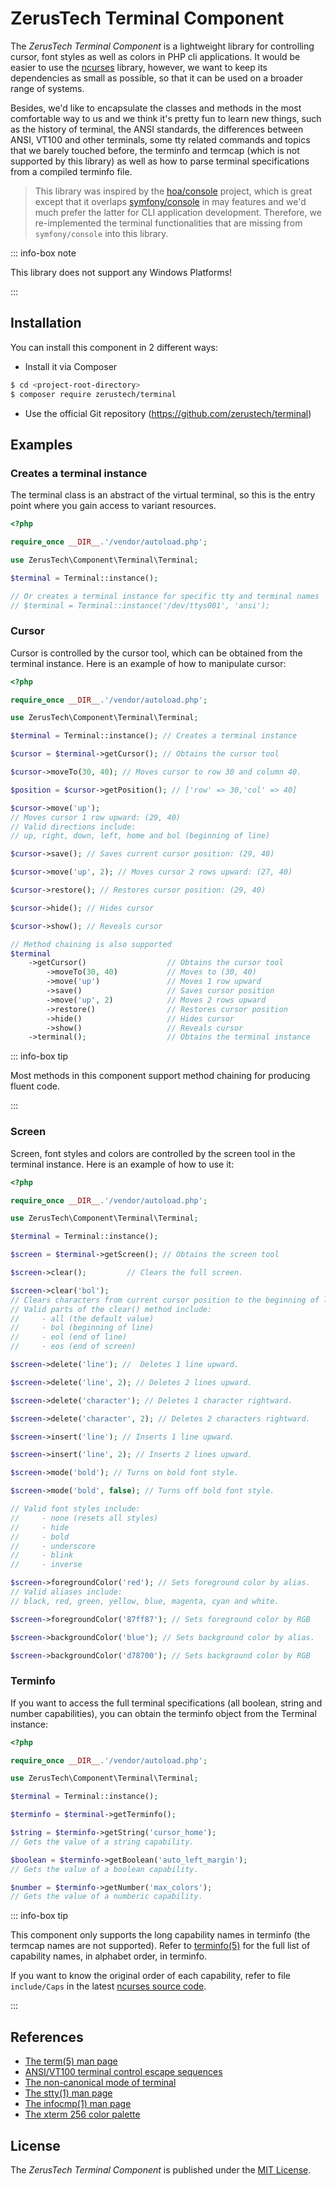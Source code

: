 ZerusTech Terminal Component
================================================
The *ZerusTech Terminal Component* is a lightweight library for controlling
cursor, font styles as well as colors in PHP cli applications. It would be
easier to use the [ncurses][3] library, however, we want to keep its
dependencies as small as possible, so that it can be used on a broader range of
systems. 

Besides, we'd like to encapsulate the classes and methods in the most
comfortable way to us and we think it's pretty fun to learn new things, such as
the history of terminal, the ANSI standards, the differences between ANSI, VT100
and other terminals, some tty related commands and topics that we barely touched
before, the terminfo and termcap (which is not supported by this library) as
well as how to parse terminal specifications from a compiled terminfo file.

> This library was inspired by the [hoa/console][1] project, which is great
except that it overlaps [symfony/console][12] in may features and we'd much
prefer the latter for CLI application development. Therefore, we re-implemented
the terminal functionalities that are missing from ``symfony/console`` into this
library.

::: info-box note

This library does not support any Windows Platforms!

:::

Installation
-------------

You can install this component in 2 different ways:

* Install it via Composer
```bash
$ cd <project-root-directory>
$ composer require zerustech/terminal
```

* Use the official Git repository (https://github.com/zerustech/terminal)

Examples
-------------

### Creates a terminal instance ###

The terminal class is an abstract of the virtual terminal, so this is the entry
point where you gain access to variant resources.

```php
<?php

require_once __DIR__.'/vendor/autoload.php';

use ZerusTech\Component\Terminal\Terminal;

$terminal = Terminal::instance();

// Or creates a terminal instance for specific tty and terminal names
// $terminal = Terminal::instance('/dev/ttys001', 'ansi');

```

### Cursor ###

Cursor is controlled by the cursor tool, which can be obtained from the terminal
instance. Here is an example of how to manipulate cursor:

```php
<?php

require_once __DIR__.'/vendor/autoload.php';

use ZerusTech\Component\Terminal\Terminal;

$terminal = Terminal::instance(); // Creates a terminal instance

$cursor = $terminal->getCursor(); // Obtains the cursor tool

$cursor->moveTo(30, 40); // Moves cursor to row 30 and column 40.

$position = $cursor->getPosition(); // ['row' => 30,'col' => 40]

$cursor->move('up'); 
// Moves cursor 1 row upward: (29, 40)
// Valid directions include: 
// up, right, down, left, home and bol (beginning of line)

$cursor->save(); // Saves current cursor position: (29, 40)

$cursor->move('up', 2); // Moves cursor 2 rows upward: (27, 40)

$cursor->restore(); // Restores cursor position: (29, 40)

$cursor->hide(); // Hides cursor

$cursor->show(); // Reveals cursor

// Method chaining is also supported
$terminal
    ->getCursor()                  // Obtains the cursor tool 
        ->moveTo(30, 40)           // Moves to (30, 40)
        ->move('up')               // Moves 1 row upward
        ->save()                   // Saves cursor position
        ->move('up', 2)            // Moves 2 rows upward
        ->restore()                // Restores cursor position
        ->hide()                   // Hides cursor
        ->show()                   // Reveals cursor
    ->terminal();                  // Obtains the terminal instance

```

::: info-box tip

Most methods in this component support method chaining for producing fluent code.

:::


### Screen ###

Screen, font styles and colors are controlled by the screen tool in the terminal
instance. Here is an example of how to use it:

```php
<?php

require_once __DIR__.'/vendor/autoload.php';

use ZerusTech\Component\Terminal\Terminal;

$terminal = Terminal::instance();

$screen = $terminal->getScreen(); // Obtains the screen tool

$screen->clear();         // Clears the full screen.

$screen->clear('bol');    
// Clears characters from current cursor position to the beginning of line.
// Valid parts of the clear() method include: 
//     - all (the default value)
//     - bol (beginning of line)
//     - eol (end of line)
//     - eos (end of screen)

$screen->delete('line'); //  Deletes 1 line upward.

$screen->delete('line', 2); // Deletes 2 lines upward.

$screen->delete('character'); // Deletes 1 character rightward.

$screen->delete('character', 2); // Deletes 2 characters rightward.

$screen->insert('line'); // Inserts 1 line upward.

$screen->insert('line', 2); // Inserts 2 lines upward.

$screen->mode('bold'); // Turns on bold font style.

$screen->mode('bold', false); // Turns off bold font style.

// Valid font styles include:
//     - none (resets all styles)
//     - hide
//     - bold
//     - underscore
//     - blink 
//     - inverse 

$screen->foregroundColor('red'); // Sets foreground color by alias.
// Valid aliases include: 
// black, red, green, yellow, blue, magenta, cyan and white.

$screen->foregroundColor('87ff87'); // Sets foreground color by RGB

$screen->backgroundColor('blue'); // Sets background color by alias.

$screen->backgroundColor('d78700'); // Sets background color by RGB

```

### Terminfo ###

If you want to access the full terminal specifications (all boolean, string and number capabilities),
you can obtain the terminfo object from the Terminal instance:

```php
<?php

require_once __DIR__.'/vendor/autoload.php';

use ZerusTech\Component\Terminal\Terminal;

$terminal = Terminal::instance();

$terminfo = $terminal->getTerminfo();

$string = $terminfo->getString('cursor_home'); 
// Gets the value of a string capability.

$boolean = $terminfo->getBoolean('auto_left_margin'); 
// Gets the value of a boolean capability.

$number = $terminfo->getNumber('max_colors');
// Gets the value of a numberic capability.

```

::: info-box tip 

This component only supports the long capability names in terminfo (the termcap names are not supported).
Refer to [terminfo(5)][5] for the full list of capability names, in alphabet
order, in terminfo.

If you want to know the original order of each capability, refer to file
``include/Caps`` in the latest [ncurses source code][4].

:::

References
----------
* [The term(5) man page][6]
* [ANSI/VT100 terminal control escape sequences][7]
* [The non-canonical mode of terminal][8]
* [The stty(1) man page][9]
* [The infocmp(1) man page][10]
* [The xterm 256 color palette][11]


[1]:  https://github.com/hoaproject/Console "The hoa/console Project"
[2]:  https://opensource.org/licenses/MIT "The MIT License (MIT)"
[3]:  http://php.net/manual/en/intro.ncurses.php "Ncurses Terminal Screen Control"
[4]:  http://ftp.gnu.org/gnu/ncurses "The Source Code of Ncurses Library"
[5]:  https://www.freebsd.org/cgi/man.cgi?query=terminfo&sektion=5 "The terminfo(5) Man Page"
[6]:  http://linux.die.net/man/5/term "The term(5) Man Page" 
[7]:  http://www.termsys.demon.co.uk/vtansi.htm "ANSI/VT100 Terminal Control Escape Sequences"
[8]:  http://pubs.opengroup.org/onlinepubs/009696799/basedefs/xbd_chap11.html#tag_11_01_06 "Non-Canonical Mode" 
[9]:  http://linux.die.net/man/1/stty "The stty(1) Man Page" 
[10]: http://manpages.sgvulcan.com/infocmp.1m.php "The infocmp(1) Man Page" 
[11]: https://en.wikipedia.org/wiki/File:Xterm_256color_chart.svg "The Xterm 256 Color Palette"
[12]: https://github.com/symfony/console "The Symfony Console Component"

License
-------
The *ZerusTech Terminal Component* is published under the [MIT License][2].
